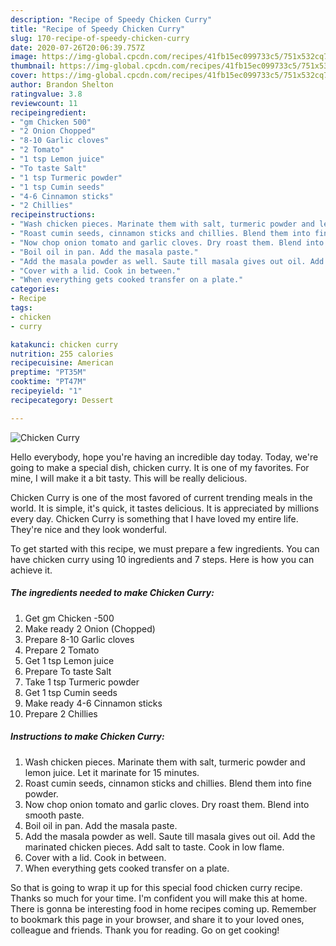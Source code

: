 ```yaml
---
description: "Recipe of Speedy Chicken Curry"
title: "Recipe of Speedy Chicken Curry"
slug: 170-recipe-of-speedy-chicken-curry
date: 2020-07-26T20:06:39.757Z
image: https://img-global.cpcdn.com/recipes/41fb15ec099733c5/751x532cq70/chicken-curry-recipe-main-photo.jpg
thumbnail: https://img-global.cpcdn.com/recipes/41fb15ec099733c5/751x532cq70/chicken-curry-recipe-main-photo.jpg
cover: https://img-global.cpcdn.com/recipes/41fb15ec099733c5/751x532cq70/chicken-curry-recipe-main-photo.jpg
author: Brandon Shelton
ratingvalue: 3.8
reviewcount: 11
recipeingredient:
- "gm Chicken 500"
- "2 Onion Chopped"
- "8-10 Garlic cloves"
- "2 Tomato"
- "1 tsp Lemon juice"
- "To taste Salt"
- "1 tsp Turmeric powder"
- "1 tsp Cumin seeds"
- "4-6 Cinnamon sticks"
- "2 Chillies"
recipeinstructions:
- "Wash chicken pieces. Marinate them with salt, turmeric powder and lemon juice. Let it marinate for 15 minutes."
- "Roast cumin seeds, cinnamon sticks and chillies. Blend them into fine powder."
- "Now chop onion tomato and garlic cloves. Dry roast them. Blend into smooth paste."
- "Boil oil in pan. Add the masala paste."
- "Add the masala powder as well. Saute till masala gives out oil. Add the marinated chicken pieces. Add salt to taste. Cook in low flame."
- "Cover with a lid. Cook in between."
- "When everything gets cooked transfer on a plate."
categories:
- Recipe
tags:
- chicken
- curry

katakunci: chicken curry 
nutrition: 255 calories
recipecuisine: American
preptime: "PT35M"
cooktime: "PT47M"
recipeyield: "1"
recipecategory: Dessert

---
```



![Chicken Curry](https://img-global.cpcdn.com/recipes/41fb15ec099733c5/751x532cq70/chicken-curry-recipe-main-photo.jpg)

Hello everybody, hope you're having an incredible day today. Today, we're going to make a special dish, chicken curry. It is one of my favorites. For mine, I will make it a bit tasty. This will be really delicious.



Chicken Curry is one of the most favored of current trending meals in the world. It is simple, it's quick, it tastes delicious. It is appreciated by millions every day. Chicken Curry is something that I have loved my entire life. They're nice and they look wonderful.


To get started with this recipe, we must prepare a few ingredients. You can have chicken curry using 10 ingredients and 7 steps. Here is how you can achieve it.

<!--inarticleads1-->

##### The ingredients needed to make Chicken Curry:

1. Get gm Chicken -500
1. Make ready 2 Onion (Chopped)
1. Prepare 8-10 Garlic cloves
1. Prepare 2 Tomato
1. Get 1 tsp Lemon juice
1. Prepare To taste Salt
1. Take 1 tsp Turmeric powder
1. Get 1 tsp Cumin seeds
1. Make ready 4-6 Cinnamon sticks
1. Prepare 2 Chillies




<!--inarticleads2-->

##### Instructions to make Chicken Curry:

1. Wash chicken pieces. Marinate them with salt, turmeric powder and lemon juice. Let it marinate for 15 minutes.
1. Roast cumin seeds, cinnamon sticks and chillies. Blend them into fine powder.
1. Now chop onion tomato and garlic cloves. Dry roast them. Blend into smooth paste.
1. Boil oil in pan. Add the masala paste.
1. Add the masala powder as well. Saute till masala gives out oil. Add the marinated chicken pieces. Add salt to taste. Cook in low flame.
1. Cover with a lid. Cook in between.
1. When everything gets cooked transfer on a plate.




So that is going to wrap it up for this special food chicken curry recipe. Thanks so much for your time. I'm confident you will make this at home. There is gonna be interesting food in home recipes coming up. Remember to bookmark this page in your browser, and share it to your loved ones, colleague and friends. Thank you for reading. Go on get cooking!
